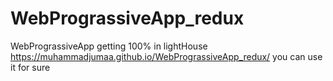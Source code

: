 # WebPrograssiveApp_redux
WebPrograssiveApp getting 100% in lightHouse https://muhammadjumaa.github.io/WebPrograssiveApp_redux/ you can use it for sure  
